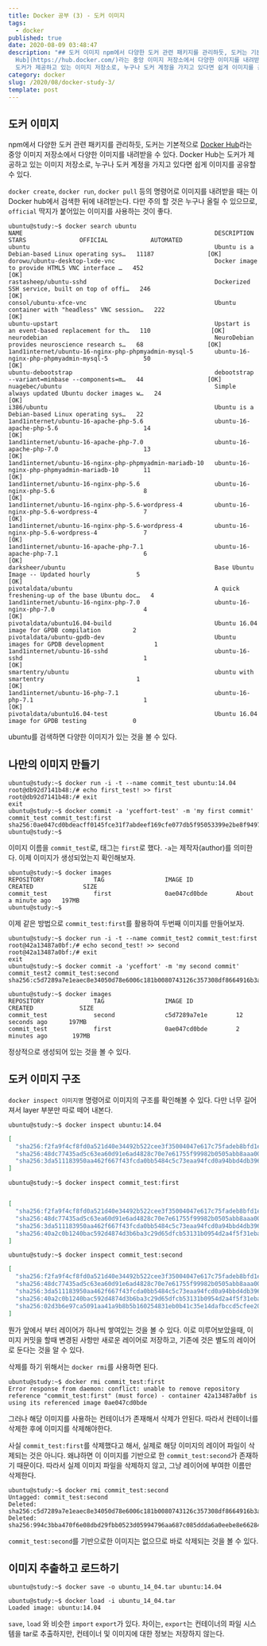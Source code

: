 ```yaml
---
title: Docker 공부 (3) - 도커 이미지
tags:
  - docker
published: true
date: 2020-08-09 03:48:47
description: "## 도커 이미지 npm에서 다양한 도커 관련 패키지를 관리하듯, 도커는 기본적으로 [Docker
  Hub](https://hub.docker.com/)라는 중앙 이미지 저장소에서 다양한 이미지를 내려받을 수 있다. Docker Hub는
  도커가 제공하고 있는 이미지 저장소로, 누구나 도커 계정을 가지고 있다면 쉽게 이미지를 공유할 수 있다.  `docker..."
category: docker
slug: /2020/08/docker-study-3/
template: post
---
```

## 도커 이미지

npm에서 다양한 도커 관련 패키지를 관리하듯, 도커는 기본적으로 [Docker Hub](https://hub.docker.com/)라는 중앙 이미지 저장소에서 다양한 이미지를 내려받을 수 있다. Docker Hub는 도커가 제공하고 있는 이미지 저장소로, 누구나 도커 계정을 가지고 있다면 쉽게 이미지를 공유할 수 있다.

`docker create`, `docker run`, `docker pull` 등의 명령어로 이미지를 내려받을 때는 이 Docker hub에서 검색한 뒤에 내려받는다. 다만 주의 할 것은 누구나 올릴 수 있으므로, `official` 딱지가 붙어있는 이미지를 사용하는 것이 좋다.

```
ubuntu@study:~$ docker search ubuntu
NAME                                                      DESCRIPTION                                     STARS               OFFICIAL            AUTOMATED
ubuntu                                                    Ubuntu is a Debian-based Linux operating sys…   11187               [OK]
dorowu/ubuntu-desktop-lxde-vnc                            Docker image to provide HTML5 VNC interface …   452                                     [OK]
rastasheep/ubuntu-sshd                                    Dockerized SSH service, built on top of offi…   246                                     [OK]
consol/ubuntu-xfce-vnc                                    Ubuntu container with "headless" VNC session…   222                                     [OK]
ubuntu-upstart                                            Upstart is an event-based replacement for th…   110                 [OK]
neurodebian                                               NeuroDebian provides neuroscience research s…   68                  [OK]
1and1internet/ubuntu-16-nginx-php-phpmyadmin-mysql-5      ubuntu-16-nginx-php-phpmyadmin-mysql-5          50                                      [OK]
ubuntu-debootstrap                                        debootstrap --variant=minbase --components=m…   44                  [OK]
nuagebec/ubuntu                                           Simple always updated Ubuntu docker images w…   24                                      [OK]
i386/ubuntu                                               Ubuntu is a Debian-based Linux operating sys…   22
1and1internet/ubuntu-16-apache-php-5.6                    ubuntu-16-apache-php-5.6                        14                                      [OK]
1and1internet/ubuntu-16-apache-php-7.0                    ubuntu-16-apache-php-7.0                        13                                      [OK]
1and1internet/ubuntu-16-nginx-php-phpmyadmin-mariadb-10   ubuntu-16-nginx-php-phpmyadmin-mariadb-10       11                                      [OK]
1and1internet/ubuntu-16-nginx-php-5.6                     ubuntu-16-nginx-php-5.6                         8                                       [OK]
1and1internet/ubuntu-16-nginx-php-5.6-wordpress-4         ubuntu-16-nginx-php-5.6-wordpress-4             7                                       [OK]
1and1internet/ubuntu-16-nginx-php-5.6-wordpress-4         ubuntu-16-nginx-php-5.6-wordpress-4             7                                       [OK]
1and1internet/ubuntu-16-apache-php-7.1                    ubuntu-16-apache-php-7.1                        6                                       [OK]
darksheer/ubuntu                                          Base Ubuntu Image -- Updated hourly             5                                       [OK]
pivotaldata/ubuntu                                        A quick freshening-up of the base Ubuntu doc…   4
1and1internet/ubuntu-16-nginx-php-7.0                     ubuntu-16-nginx-php-7.0                         4                                       [OK]
pivotaldata/ubuntu16.04-build                             Ubuntu 16.04 image for GPDB compilation         2
pivotaldata/ubuntu-gpdb-dev                               Ubuntu images for GPDB development              1
1and1internet/ubuntu-16-sshd                              ubuntu-16-sshd                                  1                                       [OK]
smartentry/ubuntu                                         ubuntu with smartentry                          1                                       [OK]
1and1internet/ubuntu-16-php-7.1                           ubuntu-16-php-7.1                               1                                       [OK]
pivotaldata/ubuntu16.04-test                              Ubuntu 16.04 image for GPDB testing             0
```

ubuntu를 검색하면 다양한 이미지가 있는 것을 볼 수 있다.

## 나만의 이미지 만들기

```
ubuntu@study:~$ docker run -i -t --name commit_test ubuntu:14.04
root@db92d7141b48:/# echo first_test! >> first
root@db92d7141b48:/# exit
exit
ubuntu@study:~$ docker commit -a 'yceffort-test' -m 'my first commit' commit_test commit_test:first
sha256:0ae047cd0bdeacff0145fce31f7abdeef169cfe077db5f95053399e2be8f9497
ubuntu@study:~$
```

이미지 이름을 `commit_test`로, 태그는 `first`로 했다. `-a`는 제작자(author)를 의미한다. 이제 이미지가 생성되었는지 확인해보자.

```
ubuntu@study:~$ docker images
REPOSITORY              TAG                 IMAGE ID            CREATED              SIZE  
commit_test             first               0ae047cd0bde        About a minute ago   197MB 
ubuntu@study:~$
```

이제 같은 방법으로 `commit_test:first`를 활용하여 두번째 이미지를 만들어보자.

```
ubuntu@study:~$ docker run -i -t --name commit_test2 commit_test:first
root@42a13487a0bf:/# echo second_test! >> second
root@42a13487a0bf:/# exit
exit
ubuntu@study:~$ docker commit -a 'yceffort' -m 'my second commit' commit_test2 commit_test:second
sha256:c5d7289a7e1eaec8e34050d78e6006c181b0080743126c357308df8664916b3a
```

```
ubuntu@study:~$ docker images
REPOSITORY              TAG                 IMAGE ID            CREATED             SIZE  
commit_test             second              c5d7289a7e1e        12 seconds ago      197MB 
commit_test             first               0ae047cd0bde        2 minutes ago       197MB 
```

정상적으로 생성되어 있는 것을 볼 수 있다.

## 도커 이미지 구조

`docker inspect 이미지명` 명령어로 이미지의 구조를 확인해볼 수 있다. 다만 너무 길어져서 layer 부분만 따로 떼어 내본다.

```
ubuntu@study:~$ docker inspect ubuntu:14.04
```

```json
[
  "sha256:f2fa9f4cf8fd0a521d40e34492b522cee3f35004047e617c75fadeb8bfd1e6b7",
  "sha256:48dc77435ad5c63ea60d91e6ad4828c70e7e61755f99982b0505abb8aaa00872",
  "sha256:3da511183950aa462f667f43fcda0bb5484c5c73eaa94fcd0a94bbd4db396e1c"
]
```

```
ubuntu@study:~$ docker inspect commit_test:first
```

```json

[
  "sha256:f2fa9f4cf8fd0a521d40e34492b522cee3f35004047e617c75fadeb8bfd1e6b7",
  "sha256:48dc77435ad5c63ea60d91e6ad4828c70e7e61755f99982b0505abb8aaa00872",
  "sha256:3da511183950aa462f667f43fcda0bb5484c5c73eaa94fcd0a94bbd4db396e1c",
  "sha256:40a2c0b1240bac592d4874d3b6ba3c29d65dfcb53131b0954d2a4f5f31eba285"
]
```

```
ubuntu@study:~$ docker inspect commit_test:second
```

```json
[
  "sha256:f2fa9f4cf8fd0a521d40e34492b522cee3f35004047e617c75fadeb8bfd1e6b7",
  "sha256:48dc77435ad5c63ea60d91e6ad4828c70e7e61755f99982b0505abb8aaa00872",
  "sha256:3da511183950aa462f667f43fcda0bb5484c5c73eaa94fcd0a94bbd4db396e1c",
  "sha256:40a2c0b1240bac592d4874d3b6ba3c29d65dfcb53131b0954d2a4f5f31eba285",
  "sha256:02d3b6e97ca5091aa41a9b8b5b160254831eb0b41c35e14dafbccd5cfee20b0f"
]
```

뭔가 앞에서 부터 레이어가 하나씩 쌓여있는 것을 볼 수 있다. 이로 미루어보았을때, 이미지 커밋을 할때 변경된 사항만 새로운 레이어로 저장하고, 기존에 것은 별도의 레이어로 둔다는 것을 알 수 있다. 

삭제를 하기 위해서는 `docker rmi`를 사용하면 된다.

```
ubuntu@study:~$ docker rmi commit_test:first
Error response from daemon: conflict: unable to remove repository reference "commit_test:first" (must force) - container 42a13487a0bf is using its referenced image 0ae047cd0bde
```

그러나 해당 이미지를 사용하는 컨테이너가 존재해서 삭제가 안된다. 따라서 컨테이너를 삭제한 후에 이미지를 삭제해야한다.

사실 `commit_test:first`를 삭제했다고 해서, 실제로 해당 이미지의 레이어 파일이 삭제되는 것은 아니다. 왜냐하면 이 이미지를 기반으로 한 `commit_test:second`가 존재하기 때문이다. 따라서 실제 이미지 파일을 삭제하지 않고, 그냥 레이어에 부여한 이름만 삭제한다.

```
ubuntu@study:~$ docker rmi commit_test:second
Untagged: commit_test:second
Deleted: sha256:c5d7289a7e1eaec8e34050d78e6006c181b0080743126c357308df8664916b3a
Deleted: sha256:994c3bba470f6e08dbd29fbb0523d05994796aa687c085ddda6a0eebe8e66284
```

`commit_test:second`를 기반으로한 이미지는 없으므로 바로 삭제되는 것을 볼 수 있다.

## 이미지 추출하고 로드하기

```
ubuntu@study:~$ docker save -o ubuntu_14_04.tar ubuntu:14.04
```

```
ubuntu@study:~$ docker load -i ubuntu_14_04.tar 
Loaded image: ubuntu:14.04
```

`save`, `load` 와 비슷한 `import` `export`가 있다. 차이는, `export`는 컨테이너의 파일 시스템을 tar로 추출하지만, 컨테이너 및 이미지에 대한 정보는 저장하지 않는다.

